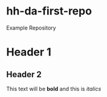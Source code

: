 # hh-da-first-repo
Example Repository

# Header 1
## Header 2

This text will be **bold** and this is *italics*
